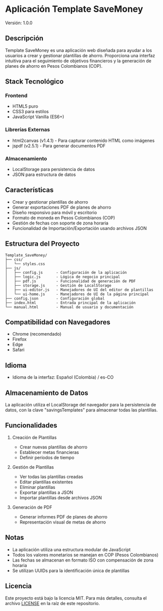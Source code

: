 # Aplicación Template SaveMoney

Versión: 1.0.0

## Descripción
Template SaveMoney es una aplicación web diseñada para ayudar a los usuarios a crear y gestionar plantillas de ahorro. Proporciona una interfaz intuitiva para el seguimiento de objetivos financieros y la generación de planes de ahorro en Pesos Colombianos (COP).

## Stack Tecnológico

### Frontend
- HTML5 puro
- CSS3 para estilos
- JavaScript Vanilla (ES6+)

### Librerías Externas
- html2canvas (v1.4.1) - Para capturar contenido HTML como imágenes
- jspdf (v2.5.1) - Para generar documentos PDF

### Almacenamiento
- LocalStorage para persistencia de datos
- JSON para estructura de datos

## Características
- Crear y gestionar plantillas de ahorro
- Generar exportaciones PDF de planes de ahorro
- Diseño responsivo para móvil y escritorio
- Formato de moneda en Pesos Colombianos (COP)
- Gestión de fechas con soporte de zona horaria
- Funcionalidad de Importación/Exportación usando archivos JSON

## Estructura del Proyecto
```
Template_SaveMoney/
├── css/
│   └── styles.css
├── js/
│   ├── config.js      - Configuración de la aplicación
│   ├── logic.js       - Lógica de negocio principal
│   ├── pdf.js         - Funcionalidad de generación de PDF
│   ├── storage.js     - Gestión de LocalStorage
│   ├── ui-editor.js   - Manejadores de UI del editor de plantillas
│   └── ui-home.js     - Manejadores de UI de la página principal
├── config.json        - Configuración global
├── index.html         - Entrada principal de la aplicación
└── manual.html        - Manual de usuario y documentación
```

## Compatibilidad con Navegadores
- Chrome (recomendado)
- Firefox
- Edge
- Safari

## Idioma
- Idioma de la interfaz: Español (Colombia) / es-CO

## Almacenamiento de Datos
La aplicación utiliza el LocalStorage del navegador para la persistencia de datos, con la clave "savingsTemplates" para almacenar todas las plantillas.

## Funcionalidades
1. Creación de Plantillas
   - Crear nuevas plantillas de ahorro
   - Establecer metas financieras
   - Definir períodos de tiempo

2. Gestión de Plantillas
   - Ver todas las plantillas creadas
   - Editar plantillas existentes
   - Eliminar plantillas
   - Exportar plantillas a JSON
   - Importar plantillas desde archivos JSON

3. Generación de PDF
   - Generar informes PDF de planes de ahorro
   - Representación visual de metas de ahorro

## Notas
- La aplicación utiliza una estructura modular de JavaScript
- Todos los valores monetarios se manejan en COP (Pesos Colombianos)
- Las fechas se almacenan en formato ISO con compensación de zona horaria
- Se utilizan UUIDs para la identificación única de plantillas


## Licencia
Este proyecto está bajo la licencia MIT. Para más detalles, consulta el archivo [LICENSE](LICENSE) en la raíz de este repositorio.

